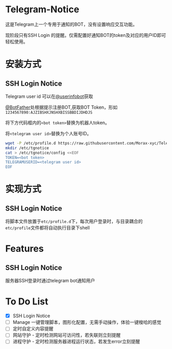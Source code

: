 # Telegram-Notice

这是Telegram上一个专用于通知的BOT，没有设置响应交互功能。

现阶段只有SSH Login 的提醒。仅需配置好通知BOT的token及对应的用户ID即可轻松使用。

# 安装方式

## SSH Login Notice

Telegram user id 可以在[@userinfobot](https://t.me/userinfobot)获取

[@BotFather](https://t.me/botfather)处根据提示注册BOT,获取BOT Token，形如`1234567890:AJZIBSHXJNSHXBISSBBDIJDHDJS`

将下方代码框内的`<bot token>`替换为机器人token。

将`<telegram user id>`替换为个人账号ID。

``` bash
wget -P /etc/profile.d https://raw.githubusercontent.com/Morax-xyc/Telegram-Notice/main/ssh_login.sh
mkdir /etc/tgnotice
cat > /etc/tgnotice/config <<EOF
TOKEN=<bot token>
TELEGRAMUSERID=<telegram user id>
EOF 
```

# 实现方式

## SSH Login Notice

将脚本文件放置于`etc/profile.d`下，每次用户登录时，与目录耦合的`etc/profile`文件都将自动执行目录下shell

# Features

## SSH Login Notice

服务器SSH登录时通过telegram bot通知用户

# To Do List

- [x] SSH Login Notice
- [ ] Manage 一键管理脚本，图形化配置，无需手动操作，体验一键梭哈的感觉
- [ ] 定时自定义内容提醒
- [ ] 网站守护 - 定时检测网站可访问性，若失联则立刻提醒
- [ ] 进程守护 - 定时检测服务器进程运行状态，若发生error立刻提醒
